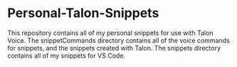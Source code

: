 # Personal-Talon-Snippets
This repository contains all of my personal snippets for use with Talon Voice.
The snippetCommands directory contains all of the voice commands for snippets, and the snippets created with Talon.
The snippets directory contains all of my snippets for VS Code.
